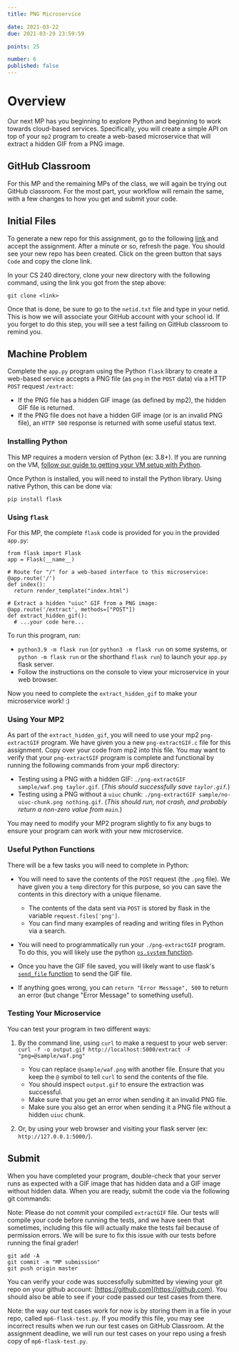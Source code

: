 ```yaml
---
title: PNG Microservice

date: 2021-03-22
due: 2021-03-29 23:59:59

points: 25

number: 6
published: false
---
```


# Overview

Our next MP has you beginning to explore Python and beginning to work towards cloud-based services.  Specifically, you will create a simple API on top of your `mp2` program to create a web-based microservice that will extract a hidden GIF from a PNG image.


## GitHub Classroom

For this MP and the remaining MPs of the class, we will again be trying out GitHub classroom. For the most part, your workflow will remain the same, with a few changes to how you get and submit your code.


## Initial Files

To generate a new repo for this assignment, go to the following [link](https://classroom.github.com/a/jWEyjzzR) and accept the assignment. After a minute or so, refresh the page. You should see your new repo has been created. Click on the green button that says `Code` and copy the clone link.

In your CS 240 directory, clone your new directory with the following command, using the link you got from the step above:

```
git clone <link>
```

Once that is done, be sure to go to the `netid.txt` file and type in your netid. This is how we will associate your GitHub account with your school id. If you forget to do this step, you will see a test failing on GitHub classroom to remind you.


## Machine Problem

Complete the `app.py` program using the Python `flask` library to create a web-based service accepts a PNG file (as `png` in the `POST` data) via a HTTP `POST` request `/extract`:

- If the PNG file has a hidden GIF image (as defined by mp2), the hidden GIF file is returned.
- If the PNG file does not have a hidden GIF image (or is an invalid PNG file), an `HTTP 500` response is returned with some useful status text.


### Installing Python

This MP requires a modern version of Python (ex: 3.8+).  If you are running on the VM, [follow our guide to getting your VM setup with Python]({{site.baseurl}}/resources/python/).

Once Python is installed, you will need to install the Python library.  Using native Python, this can be done via:
```
pip install flask
```


### Using `flask`

For this MP, the complete `flask` code is provided for you in the provided `app.py`:

```
from flask import Flask
app = Flask(__name__)

# Route for "/" for a web-based interface to this microservice:
@app.route('/')
def index():
  return render_template("index.html")

# Extract a hidden "uiuc" GIF from a PNG image:
@app.route('/extract', methods=["POST"])
def extract_hidden_gif():
  # ...your code here...
```

To run this program, run:

- `python3.9 -m flask run` (or `python3 -m flask run` on some systems, or `python -m flask run` or the shorthand `flask run`) to launch your `app.py` flask server.
- Follow the instructions on the console to view your microservice in your web browser.

Now you need to complete the `extract_hidden_gif` to make your microservice work! :)


### Using Your MP2

As part of the `extract_hidden_gif`, you will need to use your mp2 `png-extractGIF` program.  We have given you a new `png-extractGIF.c` file for this assignment. Copy over your code from mp2 into this file.  You may want to verify that your `png-extractGIF` program is complete and functional by running the following commands from your mp6 directory:

- Testing using a PNG with a hidden GIF: `./png-extractGIF sample/waf.png taylor.gif`.  (*This should successfully save `taylor.gif`.*)
- Testing using a PNG without a `uiuc` chunk: `./png-extractGIF sample/no-uiuc-chunk.png nothing.gif`.  (*This should run, not crash, and probably return a non-zero value from `main`.*)

You may need to modify your MP2 program slightly to fix any bugs to ensure your program can work with your new microservice.


### Useful Python Functions

There will be a few tasks you will need to complete in Python:

- You will need to save the contents of the `POST` request (the `.png` file).  We have given you a `temp` directory for this purpose, so you can save the contents in this directory with a unique filename.

    - The contents of the data sent via `POST` is stored by flask in the variable `request.files['png']`.
    - You can find many examples of reading and writing files in Python via a search.

- You will need to programmatically run your `./png-extractGIF` program.  To do this, you will likely use the python [`os.system` function](https://docs.python.org/3/library/os.html#os.system).

- Once you have the GIF file saved, you will likely want to use flask's [`send_file` function](https://flask.palletsprojects.com/en/1.1.x/api/#flask.send_file) to send the GIF file.

- If anything goes wrong, you can `return "Error Message", 500` to return an error (but change "Error Message" to something useful).


### Testing Your Microservice

You can test your program in two different ways:

1. By the command line, using `curl` to make a request to your web server: `curl -f -o output.gif http://localhost:5000/extract -F "png=@sample/waf.png"`

    - You can replace `@sample/waf.png` with another file.  Ensure that you keep the `@` symbol to tell `curl` to send the contents of the file.
    - You should inspect `output.gif` to ensure the extraction was successful.
    - Make sure that you get an error when sending it an invalid PNG file.
    - Make sure you also get an error when sending it a PNG file without a hidden `uiuc` chunk.

2. Or, by using your web browser and visiting your flask server (ex: `http://127.0.0.1:5000/`).



## Submit

When you have completed your program, double-check that your server runs as expected with a GIF image that has hidden data and a GIF image without hidden data.  When you are ready, submit the code via the following git commands:

Note: Please do not commit your compiled `extractGIF` file. Our tests will compile your code before running the tests, and we have seen that sometimes, including this file will actually make the tests fail because of permission errors. We will be sure to fix this issue with our tests before running the final grader!

```
git add -A
git commit -m "MP submission"
git push origin master
```

You can verify your code was successfully submitted by viewing your git repo on your github account: [https://github.com](https://github.com). You should also be able to see if your code passed our test cases from there. 

Note: the way our test cases work for now is by storing them in a file in your repo, called `mp6-flask-test.py`. If you modify this file, you may see incorrect results when we run our test cases on GitHub Classroom. At the assignment deadline, we will run our test cases on your repo using a fresh copy of `mp6-flask-test.py`.